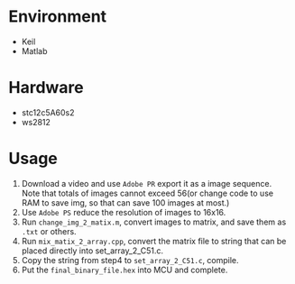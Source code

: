 # Environment
- Keil
- Matlab

# Hardware
- stc12c5A60s2
- ws2812

# Usage
1. Download a video and use `Adobe PR` export it as a image sequence.  
Note that totals of images cannot exceed 56(or change code to use RAM to save img, so that can save 100 images at most.)
2. Use `Adobe PS` reduce the resolution of images to 16x16.
3. Run ``change_img_2_matix.m``, convert images to matrix, and save them as `.txt` or others.
4. Run ``mix_matix_2_array.cpp``, convert the matrix file to string that can be placed directly into set_array_2_C51.c.
5. Copy the string from step4 to ``set_array_2_C51.c``, compile.
6. Put the ``final_binary_file.hex`` into MCU and complete.
